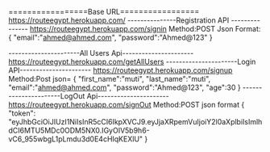 =================Base URL=================
https://routeegypt.herokuapp.com/
---------------Registration API ---------------
https://routeegypt.herokuapp.com/signin
Method:POST
Json Format:
{
"email":"ahmed@ahmed.com",
"password":"Ahmed@123"
}

----------------------All Users Api----------------------
https://routeegypt.herokuapp.com/getAllUsers
----------------------Login API----------------------
https://routeegypt.herokuapp.com/signup
Method:Post
json=
{
"first_name":"muti",
"last_name":"muti",
"email":"ahmed@ahmed.com",
"password":"Ahmed@123",
"age":30
}
----------------------LogOut Api----------------------
https://routeegypt.herokuapp.com/signOut
Method:POST
json format
{
"token": "eyJhbGciOiJIUzI1NiIsInR5cCI6IkpXVCJ9.eyJjaXRpemVuIjoiY2l0aXplbiIsImlhdCI6MTU5MDc0ODM5NX0.IGyOIV5b9h6-vC6_955wbgL1pLmdu3d0E4cHIqKEXlU"
}
